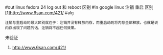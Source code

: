 #out
linux fedora 24 log out 和 reboot 区别
#in
google linux 注销 重启 区别
[1]http://www.6san.com/421/
#alg
```
注销与重启动的最大区别就在于：注销并没有释放内存，而重启动则将内存全部释放。也就是说内存出现了问题的话，注销将不起任何效果。
```
未验证
1. http://www.6san.com/421/
